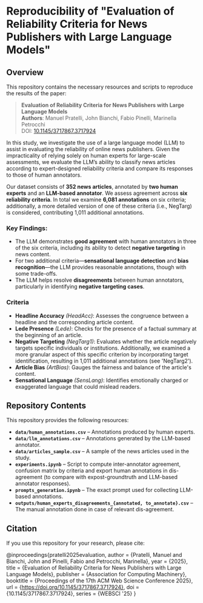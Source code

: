 # Reproducibility of "Evaluation of Reliability Criteria for News Publishers with Large Language Models"

## Overview

This repository contains the necessary resources and scripts to reproduce the results of the paper:

> **Evaluation of Reliability Criteria for News Publishers with Large Language Models**  
> **Authors**: Manuel Pratelli, John Bianchi, Fabio Pinelli, Marinella Petrocchi  
> DOI: [10.1145/3717867.3717924](https://doi.org/10.1145/3717867.3717924)

In this study, we investigate the use of a large language model (LLM) to assist in evaluating the reliability of online news publishers. Given the impracticality of relying solely on human experts for large-scale assessments, we evaluate the LLM’s ability to classify news articles according to expert-designed reliability criteria and compare its responses to those of human annotators.

Our dataset consists of **352 news articles**, annotated by **two human experts** and an **LLM-based annotator**. 
We assess agreement across **six reliability criteria**. In total we examine **6,081 annotations** on six criteria; additionally, a more detailed version of one of these criteria (i.e., NegTarg) is considered, contributing 1,011 additional annotations.

### Key Findings:

- The LLM demonstrates **good agreement** with human annotators in three of the six criteria, including its ability to detect **negative targeting** in news content.
- For two additional criteria—**sensational language detection** and **bias recognition**—the LLM provides reasonable annotations, though with some trade-offs.
- The LLM helps resolve **disagreements** between human annotators, particularly in identifying **negative targeting cases**.

### Criteria 

- **Headline Accuracy** *(HeadAcc)*: Assesses the congruence between a headline and the corresponding article content.
- **Lede Presence** *(Lede)*: Checks for the presence of a factual summary at the beginning of an article.
- **Negative Targeting** *(NegTarg1)*: Evaluates whether the article negatively targets specific individuals or institutions. Additionally, we examined a more granular aspect of this specific criterion by incorporating target identification, resulting in 1,011 additional annotations  (see 'NegTarg2').
- **Article Bias** *(ArtBias)*: Gauges the fairness and balance of the article's content.
- **Sensational Language** *(SensLang)*: Identifies emotionally charged or exaggerated language that could mislead readers.

## Repository Contents

This repository provides the following resources:

- **`data/human_annotations.csv`** – Annotations produced by human experts.
- **`data/llm_annotations.csv`** – Annotations generated by the LLM-based annotator.
- **`data/articles_sample.csv`** – A sample of the news articles used in the study.
- **`experiments.ipynb`** – Script to compute inter-annotator agreement, confusion matrix by criteria and export human annotations in dis-agreement (to compare with expost-groundtruth and LLM-based annotator responses).
- **`prompts_generation.ipynb`** – The exact prompt used for collecting LLM-based annotations.
- **`outputs/human_experts_disagreements_{annotated, to_annotate}.csv`** – The manual annotation done in case of relevant dis-agreement.


## Citation

If you use this repository for your research, please cite:

@inproceedings{pratelli2025evaluation,
  author = {Pratelli, Manuel and Bianchi, John and Pinelli, Fabio and Petrocchi, Marinella},
  year = {2025},
  title = {Evaluation of Reliability Criteria for News Publishers with Large Language Models},
  publisher = {Association for Computing Machinery},
  booktitle = {Proceedings of the 17th ACM Web Science Conference 2025},
  url = {https://doi.org/10.1145/3717867.3717924},
  doi = {10.1145/3717867.3717924},
  series = {WEBSCI '25}
}
